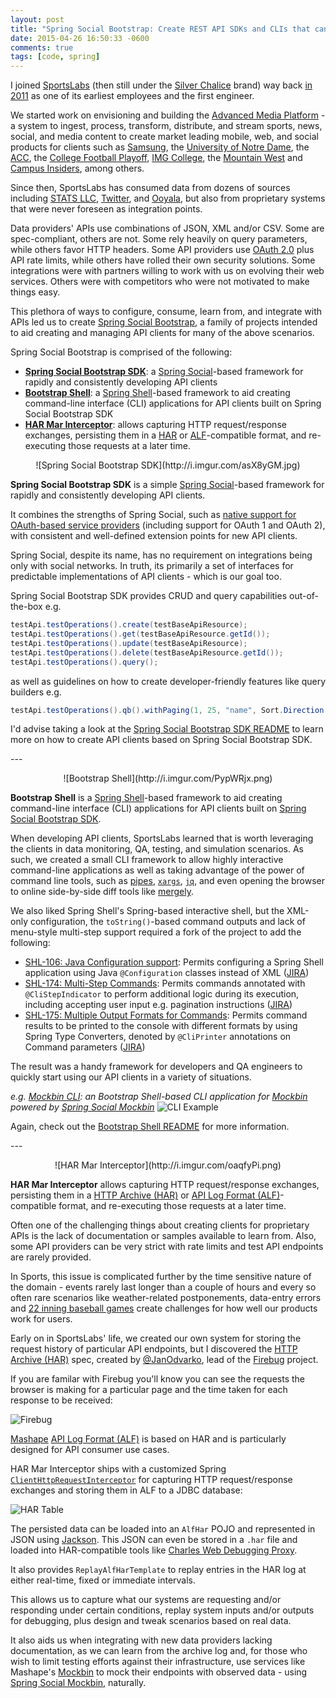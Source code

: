 ```yaml
---
layout: post
title: "Spring Social Bootstrap: Create REST API SDKs and CLIs that can Record and Replay HTTP requests"
date: 2015-04-26 16:50:33 -0600
comments: true
tags: [code, spring]
---
```


I joined [SportsLabs](http://sportslabs.com) (then still under the [Silver Chalice](http://www.silverchalice.com/) brand) way back [in 2011](https://www.linkedin.com/in/robinhowlett) as one of its earliest employees and the first engineer. 

We started work on envisioning and building the [Advanced Media Platform](http://sportslabs.com/platform/) - a system to ingest, process, transform, distribute, and stream sports, news, social, and media content to create market leading mobile, web, and social products for clients such as [Samsung](http://milk.samsung.com/), the [University of Notre Dame](http://watchnd.tv/#!/), the [ACC](http://www.theacc.com/), the [College Football Playoff](http://www.collegefootballplayoff.com/), [IMG College](https://play.google.com/store/apps/developer?id=SportsLabs&hl=en), the [Mountain West](http://www.themw.com/) and [Campus Insiders](http://campusinsiders.com/), among others.

Since then, SportsLabs has consumed data from dozens of sources including [STATS LLC](http://www.stats.com/), [Twitter](https://twitter.com/), and [Ooyala](http://www.ooyala.com/), but also from proprietary systems that were never foreseen as integration points. 

Data providers' APIs use combinations of JSON, XML and/or CSV. Some are spec-compliant, others are not. Some rely heavily on query parameters, while others favor HTTP headers. Some API providers use [OAuth 2.0](http://oauth.net/2/) plus API rate limits, while others have rolled their own security solutions. Some integrations were with partners willing to work with us on evolving their web services. Others were with competitors who were not motivated to make things easy.

This plethora of ways to configure, consume, learn from, and integrate with APIs led us to create [Spring Social Bootstrap](https://github.com/robinhowlett/spring-social-bootstrap), a family of projects intended to aid creating and managing API clients for many of the above scenarios.

Spring Social Bootstrap is comprised of the following:

* **[Spring Social Bootstrap SDK](https://github.com/robinhowlett/spring-social-bootstrap/tree/master/spring-social-bootstrap-sdk)**: a [Spring Social](http://projects.spring.io/spring-social)-based framework for rapidly and consistently developing API clients
* **[Bootstrap Shell](https://github.com/robinhowlett/spring-social-bootstrap/tree/master/bootstrap-shell)**: a [Spring Shell](http://docs.spring.io/spring-shell/docs/current/reference/htmlsingle/)-based framework to aid creating command-line interface (CLI) applications for API clients built on Spring Social Bootstrap SDK
* **[HAR Mar Interceptor](https://github.com/robinhowlett/spring-social-bootstrap/tree/master/har-mar-interceptor)**: allows capturing HTTP request/response exchanges, persisting them in a [HAR](http://www.softwareishard.com/blog/har-12-spec/) or [ALF](https://github.com/Mashape/api-log-format)-compatible format, and re-executing those requests at a later time.

<!-- more -->

<p align="center">![Spring Social Bootstrap SDK](http://i.imgur.com/asX8yGM.jpg)

**Spring Social Bootstrap SDK** is a simple [Spring Social](http://projects.spring.io/spring-social)-based framework for rapidly and consistently developing API clients.

It combines the strengths of Spring Social, such as [native support for OAuth-based service providers](http://docs.spring.io/spring-social/docs/current/reference/htmlsingle/#connectFramework) (including support for OAuth 1 and OAuth 2), with consistent and well-defined extension points for new API clients.

Spring Social, despite its name, has no requirement on integrations being only with social networks. In truth, its primarily a set of interfaces for predictable implementations of API clients - which is our goal too.

Spring Social Bootstrap SDK provides CRUD and query capabilities out-of-the-box e.g.

```java
testApi.testOperations().create(testBaseApiResource);
testApi.testOperations().get(testBaseApiResource.getId());
testApi.testOperations().update(testBaseApiResource);
testApi.testOperations().delete(testBaseApiResource.getId());
testApi.testOperations().query();
```

as well as guidelines on how to create developer-friendly features like query builders e.g.

```java
testApi.testOperations().qb().withPaging(1, 25, "name", Sort.Direction.ASC).query();
```

I'd advise taking a look at the [Spring Social Bootstrap SDK README](https://github.com/robinhowlett/spring-social-bootstrap/blob/master/spring-social-bootstrap-sdk/README.md) to learn more on how to create API clients based on Spring Social Bootstrap SDK.

<p>
---

<p align="center">![Bootstrap Shell](http://i.imgur.com/PypWRjx.png)

**Bootstrap Shell** is a [Spring Shell](http://docs.spring.io/spring-shell/docs/current/reference/htmlsingle/)-based framework to aid creating command-line interface (CLI) applications for API clients built on [Spring Social Bootstrap SDK](https://github.com/robinhowlett/spring-social-bootstrap/tree/master/spring-social-bootstrap-sdk).

When developing API clients, SportsLabs learned that is worth leveraging the clients in data monitoring, QA, testing, and simulation scenarios. As such, we created a small CLI framework to allow highly interactive command-line applications as well as taking advantage of the power of command line tools, such as [pipes](http://man7.org/linux/man-pages/man2/pipe.2.html), [`xargs`](http://unixhelp.ed.ac.uk/CGI/man-cgi?xargs), [`jq`](http://stedolan.github.io/jq/), and even opening the browser to online side-by-side diff tools like [mergely](http://www.mergely.com/editor?lhs=http://mockbin.com/bin/800a818b-5fb6-40d4-a342-75a1fb8599db/view&rhs=http://mockbin.com/bin/3c149e20-bc9c-4c68-8614-048e6023a108/view).

We also liked Spring Shell's Spring-based interactive shell, but the XML-only configuration, the `toString()`-based command outputs and lack of menu-style multi-step support required a fork of the project to add the following:

* [SHL-106: Java Configuration support](https://github.com/spring-projects/spring-shell/pull/66): Permits configuring a Spring Shell application using Java `@Configuration` classes instead of XML ([JIRA](https://jira.spring.io/browse/SHL-106))
* [SHL-174: Multi-Step Commands](https://github.com/spring-projects/spring-shell/pull/67): Permits commands annotated with `@CliStepIndicator` to perform additional logic during its execution, including accepting user input e.g. pagination instructions ([JIRA](https://jira.spring.io/browse/SHL-174))
* [SHL-175: Multiple Output Formats for Commands](https://github.com/spring-projects/spring-shell/pull/68): Permits command results to be printed to the console with different formats by using Spring Type Converters, denoted by `@CliPrinter` annotations on Command parameters ([JIRA](https://jira.spring.io/browse/SHL-175))

The result was a handy framework for developers and QA engineers to quickly start using our API clients in a variety of situations.

_e.g. [Mockbin CLI](https://github.com/robinhowlett/mockbin-cli): an Bootstrap Shell-based CLI application for [Mockbin](http://mockbin.com/) powered by [Spring Social Mockbin](https://github.com/robinhowlett/spring-social-mockbin)_
![CLI Example](http://i.imgur.com/8Eca4p3.gif)

Again, check out the [Bootstrap Shell README](https://github.com/robinhowlett/spring-social-bootstrap/blob/master/bootstrap-shell/README.md) for more information.

<p>
---

<p align="center">![HAR Mar Interceptor](http://i.imgur.com/oaqfyPi.png)

**HAR Mar Interceptor** allows capturing HTTP request/response exchanges, persisting them in a [HTTP Archive (HAR)](http://www.softwareishard.com/blog/har-12-spec/) or [API Log Format (ALF)](https://github.com/Mashape/api-log-format)-compatible format, and re-executing those requests at a later time.

Often one of the challenging things about creating clients for proprietary APIs is the lack of documentation or samples available to learn from. Also, some API providers can be very strict with rate limits and test API endpoints are rarely provided.

In Sports, this issue is complicated further by the time sensitive nature of the domain - events rarely last longer than a couple of hours and every so often rare scenarios like weather-related postponements, data-entry errors and [22 inning baseball games](http://www.ncaa.com/news/baseball/article/2014-06-01/tcu-wins-22-innings-second-longest-game-ncaa-tourney-history) create challenges for how well our products work for users.

Early on in SportsLabs' life, we created our own system for storing the request history of particular API endpoints, but I discovered the [HTTP Archive (HAR)](http://www.softwareishard.com/blog/har-12-spec/) spec, created by [@JanOdvarko](https://twitter.com/janodvarko), lead of the [Firebug](http://www.getfirebug.com/) project. 

If you are familar with Firebug you'll know you can see the requests the browser is making for a particular page and the time taken for each response to be received:

![Firebug](http://core0.staticworld.net/images/idge/imported/article/itw/2013/11/22/netpanel-100521990-orig.png)

[Mashape](https://www.mashape.com/) [API Log Format (ALF)](https://github.com/Mashape/api-log-format) is based on HAR and is particularly designed for API consumer use cases.

HAR Mar Interceptor ships with a customized Spring [`ClientHttpRequestInterceptor`](http://docs.spring.io/spring/docs/current/javadoc-api/org/springframework/http/client/ClientHttpRequestInterceptor.html) for capturing HTTP request/response exchanges and storing them in ALF to a JDBC database:

![HAR Table](http://i.imgur.com/siNRX66.png)

The persisted data can be loaded into an `AlfHar` POJO and represented in JSON using [Jackson](http://wiki.fasterxml.com/JacksonHome). This JSON can even be stored in a `.har` file and loaded into HAR-compatible tools like [Charles Web Debugging Proxy](http://www.charlesproxy.com/).

It also provides `ReplayAlfHarTemplate` to replay entries in the HAR log at either real-time, fixed or immediate intervals.

This allows us to capture what our systems are requesting and/or responding under certain conditions, replay system inputs and/or outputs for debugging, plus design and tweak scenarios based on real data.

It also aids us when integrating with new data providers lacking documentation, as we can learn from the archive log and, for those who wish to limit testing efforts against their infrastructure, use services like Mashape's [Mockbin](http://mockbin.com/) to mock their endpoints with observed data - using [Spring Social Mockbin](https://github.com/robinhowlett/spring-social-mockbin), naturally.